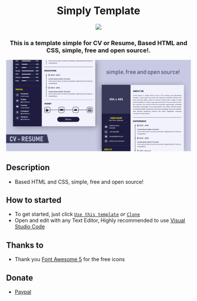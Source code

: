 <h1 align="center">Simply Template</h1>

<div align="center">
    <img src="https://img.shields.io/badge/Updated-2021/08/23-blue.svg?longCache=true&style=popout-round"/>
</div>

<h3 align="center"><strong> This is a template simple for CV or Resume, Based HTML and CSS, simple, free and open source!.</strong></h3>

<div align="center"> <img src="./img/preview.jpg"/></div>

## Description
- Based HTML and CSS, simple, free and open source!

## How to started
- To get started, just click [`Use this template`](https://github.com/kybo15/cv-template/generate) _or_ [`Clone`](https://github.com/kybo15/cv_simply.git)
- Open and edit with any Text Editor, Highly recommended to use [Visual Studio Code](https://code.visualstudio.com/)

## Thanks to
- Thank you [Font Awesome 5](https://fontawesome.com/icons?d=gallery) for the free icons

 ## Donate
- [Paypal](paypal.me/kybo15)
